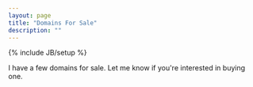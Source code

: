 ```yaml
---
layout: page
title: "Domains For Sale"
description: ""
---
```

{% include JB/setup %}

I have a few domains for sale. Let me know if you're interested in buying one.
